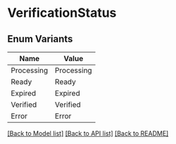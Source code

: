 # VerificationStatus

## Enum Variants

| Name | Value |
|---- | -----|
| Processing | Processing |
| Ready | Ready |
| Expired | Expired |
| Verified | Verified |
| Error | Error |


[[Back to Model list]](../README.md#documentation-for-models) [[Back to API list]](../README.md#documentation-for-api-endpoints) [[Back to README]](../README.md)


